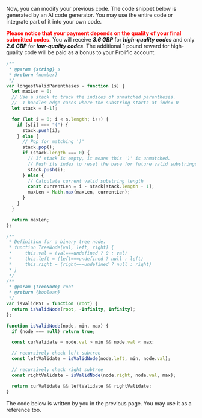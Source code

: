 Now, you can modify your previous code. The code snippet below is generated by an AI code generator. You may use the entire code or integrate part of it into your own code.

<span style="color: red;">**Please notice that your payment depends on the quality of your final submitted codes.**</span> You will receive **_3.6 GBP_** for **_high-quality codes_** and only **_2.6 GBP_** for **_low-quality codes_**. The additional 1 pound reward for high-quality code will be paid as a bonus to your Prolific account.

```javascript
/**
 * @param {string} s
 * @return {number}
 */
var longestValidParentheses = function (s) {
  let maxLen = 0;
  // Use a stack to track the indices of unmatched parentheses.
  // -1 handles edge cases where the substring starts at index 0
  let stack = [-1];

  for (let i = 0; i < s.length; i++) {
    if (s[i] === "(") {
      stack.push(i);
    } else {
      // Pop for matching ')'
      stack.pop();
      if (stack.length === 0) {
        // If stack is empty, it means this ')' is unmatched.
        // Push its index to reset the base for future valid substrings.
        stack.push(i);
      } else {
        // Calculate current valid substring length
        const currentLen = i - stack[stack.length - 1];
        maxLen = Math.max(maxLen, currentLen);
      }
    }
  }

  return maxLen;
};
```

```javascript
/**
 * Definition for a binary tree node.
 * function TreeNode(val, left, right) {
 *     this.val = (val===undefined ? 0 : val)
 *     this.left = (left===undefined ? null : left)
 *     this.right = (right===undefined ? null : right)
 * }
 */
/**
 * @param {TreeNode} root
 * @return {boolean}
 */
var isValidBST = function (root) {
  return isValidNode(root, -Infinity, Infinity);
};

function isValidNode(node, min, max) {
  if (node === null) return true;

  const curValidate = node.val > min && node.val < max;

  // recursively check left subtree
  const leftValidate = isValidNode(node.left, min, node.val);

  // recursively check right subtree
  const rightValidate = isValidNode(node.right, node.val, max);

  return curValidate && leftValidate && rightValidate;
}
```

The code below is written by you in the previous page. You may use it as a reference too.
